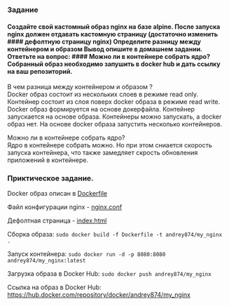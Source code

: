 ### Задание
#### Создайте свой кастомный образ nginx на базе alpine. После запуска nginx должен отдавать кастомную страницу (достаточно изменить       #### дефолтную страницу nginx) Определите разницу между контейнером и образом Вывод опишите в домашнем задании. Ответьте на вопрос:    #### Можно ли в контейнере собрать ядро? Собранный образ необходимо запушить в docker hub и дать ссылку на ваш репозиторий.
 В чем разница между контейнером и образом ?  
 Docker образ состоит из нескольких слоев в режиме read only. Контейнер состоит из слоя поверх docker образа в режиме read write.  
 Docker образ формируется на основе докерфайла. Контейнер запускается на основе образа.
 Контейнеры можно запускать, а docker образ нет. На основе docker образа запустить несколько контейнеров.  
 
Можно ли в контейнере собрать ядро?   
Ядро в контейнере собрать можно. Но при этом сниается скорость запуска контейнера, что также замедляет скрость обновления приложений в контейнере.  

### Приктическое задание.
Docker образ описан в  [Dockerfile](https://github.com/Andrey874/manual_kernel_update/blob/master/HW11/Dockerfile)  

Файл конфигурации nginx - [nginx.conf](https://github.com/Andrey874/manual_kernel_update/blob/master/HW11/nginx.conf)

Дефолтная страница - [index.html](https://github.com/Andrey874/manual_kernel_update/blob/master/HW11/index.html)

Сборка образа:
`sudo docker build -f Dockerfile -t andrey874/my_nginx .`

Запуск контейнера:
`sudo docker run -d -p 8080:8080 andrey874/my_nginx:latest`

Загрузка образа в Docker Hub:
`sudo docker push andrey874/my_nginx`

Ссылка на образ в Docker Hub:
https://hub.docker.com/repository/docker/andrey874/my_nginx
